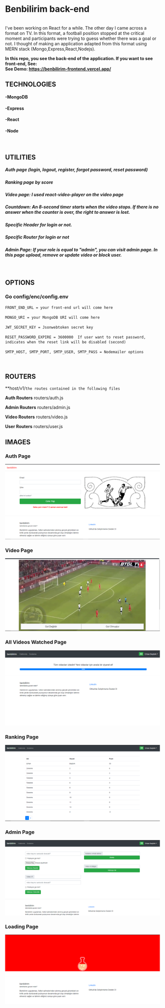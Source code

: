 # Benbilirim back-end
<br>
I've been working on React for a while. The other day I came across a format on TV. In this format, a football position stopped at the critical moment and participants were trying to guess whether there was a goal or not. I thought of making an application adapted from this format using MERN stack (Mongo,Express,React,Nodejs). 

**In this repo, you see the back-end of the application. If you want to see front-end, See:**
<br>
**See Demo: https://benbilirim-frontend.vercel.app/**
<br>

## TECHNOLOGIES
#### -MongoDB
#### -Express
#### -React
#### -Node
<br>

## UTILITIES
##### Auth page (login, logout, register, forgot password, reset password)
##### Ranking page by score
##### Video page: I used react-video-player on the video page
##### Countdown: An 8-second timer starts when the video stops. If there is no answer when the counter is over, the right to answer is lost.
##### Specific Header for login or not.
##### Specific Router for login or not
##### Admin Page: If your role is equal to "admin", you can visit admin page. In this page upload, remove or update video or block user.
<br>

## OPTIONS
### Go config/enc/config.env

```
FRONT_END_URL = your front-end url will come here

MONGO_URI = your MongoDB URI will come here

JWT_SECRET_KEY = Jsonwebtoken secret key

RESET_PASSWORD_EXPIRE = 3600000  If user want to reset password, indicates when the reset link will be disabled (second)

SMTP_HOST, SMTP_PORT, SMTP_USER, SMTP_PASS = Nodemailer options
```
<br>

## ROUTERS
**host/v1/`the routes contained in the following files`

**Auth Routers**
routers/auth.js

**Admin Routers**
routers/admin.js

**Video Routers**
routers/video.js

**User Routers**
routers/user.js
<br>

## IMAGES
### Auth Page
![Screenshot](https://github.com/basturkerhan/benbilirim-app-backend/blob/main/app-images/1.PNG)
### Video Page
![Screenshot](https://github.com/basturkerhan/benbilirim-app-backend/blob/main/app-images/2.PNG)
### All Videos Watched Page
![Screenshot](https://github.com/basturkerhan/benbilirim-app-backend/blob/main/app-images/3.PNG)
### Ranking Page
![Screenshot](https://github.com/basturkerhan/benbilirim-app-backend/blob/main/app-images/4.PNG)
### Admin Page
![Screenshot](https://github.com/basturkerhan/benbilirim-app-backend/blob/main/app-images/5.PNG)
### Loading Page
![Screenshot](https://github.com/basturkerhan/benbilirim-app-backend/blob/main/app-images/6.PNG)
